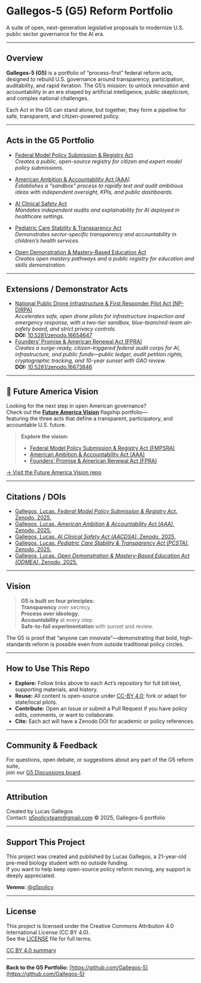 # Gallegos-5 (G5) Reform Portfolio

A suite of open, next-generation legislative proposals to modernize U.S. public sector governance for the AI era.

---

## Overview

**Gallegos-5 (G5)** is a portfolio of “process-first” federal reform acts, designed to rebuild U.S. governance around transparency, participation, auditability, and rapid iteration. The G5’s mission: to unlock innovation and accountability in an era shaped by artificial intelligence, public skepticism, and complex national challenges.

Each Act in the G5 can stand alone, but together, they form a pipeline for safe, transparent, and citizen-powered policy.

---

## Acts in the G5 Portfolio

- [Federal Model Policy Submission & Registry Act](https://github.com/Gallegos-5/FMPSRA-draft-lucas-2025)  
  *Creates a public, open-source registry for citizen and expert model policy submissions.*

- [American Ambition & Accountability Act (AAA)](https://github.com/Gallegos-5/AAA-draft-lucas-2025)  
  *Establishes a “sandbox” process to rapidly test and audit ambitious ideas with independent oversight, KPIs, and public dashboards.*

- [AI Clinical Safety Act](https://github.com/Gallegos-5/AACDSA-draft-lucas-2025)  
  *Mandates independent audits and explainability for AI deployed in healthcare settings.*

- [Pediatric Care Stability & Transparency Act](https://github.com/Gallegos-5/PCSTA-draft-lucas-2025)  
  *Demonstrates sector-specific transparency and accountability in children’s health services.*
  
- [Open Demonstration & Mastery-Based Education Act](https://github.com/Gallegos-5/ODMEA-draft-lucas-2025)  
  *Creates open mastery pathways and a public registry for education and skills demonstration.*
---
## Extensions / Demonstrator Acts
- [National Public Drone Infrastructure & First Responder Pilot Act (NP-DIRPA)](https://github.com/Gallegos-5/NP-DIRPA-draft-lucas-2025)  
  *Accelerates safe, open drone pilots for infrastructure inspection and emergency response, with a two-tier sandbox, blue-team/red-team air-safety board, and strict privacy controls.*  
  **DOI:** [10.5281/zenodo.16654647](https://doi.org/10.5281/zenodo.16654647)
- [Founders’ Promise & American Renewal Act (FPRA)](https://github.com/Gallegos-5/FPRA-draft-lucas-2025)  
  *Creates a surge-ready, citizen-triggered federal audit corps for AI, infrastructure, and public funds—public ledger, audit petition rights, cryptographic tracking, and 10-year sunset with GAO review.*  
  **DOI:** [10.5281/zenodo.16673846](https://doi.org/10.5281/zenodo.16673846)
---

## 🚀 Future America Vision

Looking for the next step in open American governance?  
Check out the [**Future America Vision**](https://github.com/Gallegos-5/Future-America-Vision) flagship portfolio—  
featuring the three acts that define a transparent, participatory, and accountable U.S. future.

> **Explore the vision:**  
> - [Federal Model Policy Submission & Registry Act (FMPSRA)](https://github.com/Gallegos-5/FMPSRA-draft-lucas-2025)
> - [American Ambition & Accountability Act (AAA)](https://github.com/Gallegos-5/AAA-draft-lucas-2025)
> - [Founders’ Promise & American Renewal Act (FPRA)](https://github.com/Gallegos-5/FPRA-draft-lucas-2025)

[→ Visit the Future America Vision repo](https://github.com/Gallegos-5/Future-America-Vision)

---
## Citations / DOIs

- [Gallegos, Lucas. *Federal Model Policy Submission & Registry Act*. Zenodo, 2025.](https://doi.org/10.5281/zenodo.16627560)
- [Gallegos, Lucas. *American Ambition & Accountability Act (AAA)*. Zenodo, 2025.](https://doi.org/10.5281/zenodo.16627446)
- [Gallegos, Lucas. *AI Clinical Safety Act (AACDSA)*. Zenodo, 2025.](https://doi.org/10.5281/zenodo.16627536)
- [Gallegos, Lucas. *Pediatric Care Stability & Transparency Act (PCSTA)*. Zenodo, 2025.](https://doi.org/10.5281/zenodo.16627484)
- [Gallegos, Lucas. *Open Demonstration & Mastery-Based Education Act (ODMEA)*. Zenodo, 2025.](https://doi.org/10.5281/zenodo.16626992)
---

## Vision

> **G5 is built on four principles:**  
> **Transparency** over secrecy.  
> **Process over ideology.**  
> **Accountability** at every step.  
> **Safe-to-fail experimentation** with sunset and review.

The G5 is proof that “anyone can innovate”—demonstrating that bold, high-standards reform is possible even from outside traditional policy circles.

---

## How to Use This Repo

- **Explore:** Follow links above to each Act’s repository for full bill text, supporting materials, and history.
- **Reuse:** All content is open-source under [CC-BY 4.0](./LICENSE); fork or adapt for state/local pilots.
- **Contribute:** Open an Issue or submit a Pull Request if you have policy edits, comments, or want to collaborate.
- **Cite:** Each act will have a Zenodo DOI for academic or policy references.

---

## Community & Feedback

For questions, open debate, or suggestions about any part of the G5 reform suite,  
join our [G5 Discussions board](https://github.com/Gallegos-5/G5-Portfolio/discussions).

---

## Attribution

Created by Lucas Gallegos  
Contact: g5policyteam@gmail.com 
© 2025, Gallegos-5 portfolio

---

## Support This Project

This project was created and published by Lucas Gallegos, a 21-year-old pre-med biology student with no outside funding.  
If you want to help keep open-source policy reform moving, any support is deeply appreciated.

**Venmo:** [@g5policy](https://venmo.com/g5policy)

---


## License

This project is licensed under the Creative Commons Attribution 4.0 International License (CC BY 4.0).  
See the [LICENSE](./LICENSE) file for full terms.

[CC BY 4.0 summary](https://creativecommons.org/licenses/by/4.0/)

---

**Back to the G5 Portfolio:** [https://github.com/Gallegos-5](https://github.com/Gallegos-5)
